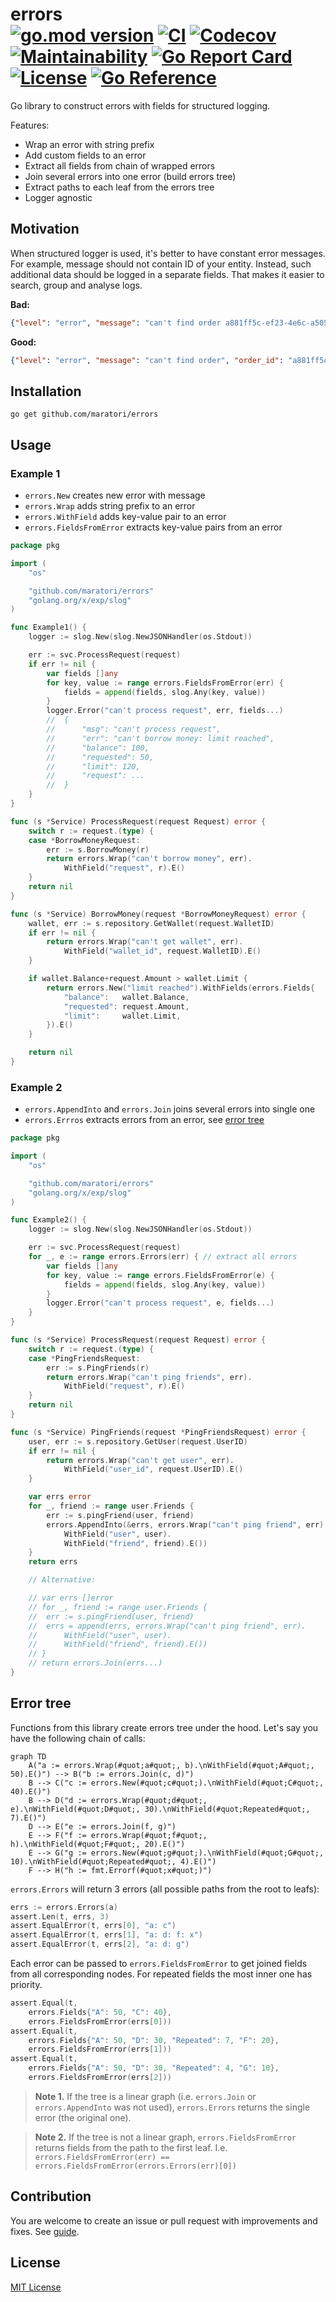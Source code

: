 # errors <br> [![go.mod version][go-img]][go-url] [![CI][ci-img]][ci-url] [![Codecov][codecov-img]][codecov-url] [![Maintainability][codeclimate-img]][codeclimate-url] [![Go Report Card][goreportcard-img]][goreportcard-url] [![License][license-img]][license-url] [![Go Reference][godoc-img]][godoc-url]

Go library to construct errors with fields for structured logging.

Features:
- Wrap an error with string prefix
- Add custom fields to an error
- Extract all fields from chain of wrapped errors
- Join several errors into one error (build errors tree)
- Extract paths to each leaf from the errors tree
- Logger agnostic

## Motivation

When structured logger is used, it's better to have constant error messages. For example, message should not contain ID of your entity. Instead, such additional data should be logged in a separate fields. That makes it easier to search, group and analyse logs.

**Bad:**

```json
{"level": "error", "message": "can't find order a881ff5c-ef23-4e6c-a505-9b66ee42b779"}
```

**Good:**

```json
{"level": "error", "message": "can't find order", "order_id": "a881ff5c-ef23-4e6c-a505-9b66ee42b779"}
```

## Installation

```shell
go get github.com/maratori/errors
```

## Usage

### Example 1

- `errors.New` creates new error with message
- `errors.Wrap` adds string prefix to an error
- `errors.WithField` adds key-value pair to an error
- `errors.FieldsFromError` extracts key-value pairs from an error

```go
package pkg

import (
	"os"

	"github.com/maratori/errors"
	"golang.org/x/exp/slog"
)

func Example1() {
	logger := slog.New(slog.NewJSONHandler(os.Stdout))

	err := svc.ProcessRequest(request)
	if err != nil {
		var fields []any
		for key, value := range errors.FieldsFromError(err) {
			fields = append(fields, slog.Any(key, value))
		}
		logger.Error("can't process request", err, fields...)
		//	{
		//		"msg": "can't process request",
		//		"err": "can't borrow money: limit reached",
		//		"balance": 100,
		//		"requested": 50,
		//		"limit": 120,
		//		"request": ...
		//	}
	}
}

func (s *Service) ProcessRequest(request Request) error {
	switch r := request.(type) {
	case *BorrowMoneyRequest:
		err := s.BorrowMoney(r)
		return errors.Wrap("can't borrow money", err).
			WithField("request", r).E()
	}
	return nil
}

func (s *Service) BorrowMoney(request *BorrowMoneyRequest) error {
	wallet, err := s.repository.GetWallet(request.WalletID)
	if err != nil {
		return errors.Wrap("can't get wallet", err).
			WithField("wallet_id", request.WalletID).E()
	}

	if wallet.Balance+request.Amount > wallet.Limit {
		return errors.New("limit reached").WithFields(errors.Fields{
			"balance":   wallet.Balance,
			"requested": request.Amount,
			"limit":     wallet.Limit,
		}).E()
	}

	return nil
}
```

### Example 2

- `errors.AppendInto` and `errors.Join` joins several errors into single one
- `errors.Errros` extracts errors from an error, see [error tree](#error-tree)

```go
package pkg

import (
	"os"

	"github.com/maratori/errors"
	"golang.org/x/exp/slog"
)

func Example2() {
	logger := slog.New(slog.NewJSONHandler(os.Stdout))

	err := svc.ProcessRequest(request)
	for _, e := range errors.Errors(err) { // extract all errors
		var fields []any
		for key, value := range errors.FieldsFromError(e) {
			fields = append(fields, slog.Any(key, value))
		}
		logger.Error("can't process request", e, fields...)
	}
}

func (s *Service) ProcessRequest(request Request) error {
	switch r := request.(type) {
	case *PingFriendsRequest:
		err := s.PingFriends(r)
		return errors.Wrap("can't ping friends", err).
			WithField("request", r).E()
	}
	return nil
}

func (s *Service) PingFriends(request *PingFriendsRequest) error {
	user, err := s.repository.GetUser(request.UserID)
	if err != nil {
		return errors.Wrap("can't get user", err).
			WithField("user_id", request.UserID).E()
	}

	var errs error
	for _, friend := range user.Friends {
		err := s.pingFriend(user, friend)
		errors.AppendInto(&errs, errors.Wrap("can't ping friend", err).
			WithField("user", user).
			WithField("friend", friend).E())
	}
	return errs

	// Alternative:

	// var errs []error
	// for _, friend := range user.Friends {
	// 	err := s.pingFriend(user, friend)
	// 	errs = append(errs, errors.Wrap("can't ping friend", err).
	// 		WithField("user", user).
	// 		WithField("friend", friend).E())
	// }
	// return errors.Join(errs...)
}
```

## Error tree

Functions from this library create errors tree under the hood. Let's say you have the following chain of calls:

```mermaid
graph TD
    A("a := errors.Wrap(#quot;a#quot;, b).\nWithField(#quot;A#quot;, 50).E()") --> B("b := errors.Join(c, d)")
    B --> C("c := errors.New(#quot;c#quot;).\nWithField(#quot;C#quot;, 40).E()")
    B --> D("d := errors.Wrap(#quot;d#quot;, e).\nWithField(#quot;D#quot;, 30).\nWithField(#quot;Repeated#quot;, 7).E()")
    D --> E("e := errors.Join(f, g)")
    E --> F("f := errors.Wrap(#quot;f#quot;, h).\nWithField(#quot;F#quot;, 20).E()")
    E --> G("g := errors.New(#quot;g#quot;).\nWithField(#quot;G#quot;, 10).\nWithField(#quot;Repeated#quot;, 4).E()")
    F --> H("h := fmt.Errorf(#quot;x#quot;)")
```

`errors.Errors` will return 3 errors (all possible paths from the root to leafs):

```go
errs := errors.Errors(a)
assert.Len(t, errs, 3)
assert.EqualError(t, errs[0], "a: c")
assert.EqualError(t, errs[1], "a: d: f: x")
assert.EqualError(t, errs[2], "a: d: g")
```

Each error can be passed to `errors.FieldsFromError` to get joined fields from all corresponding nodes. For repeated fields the most inner one has priority.

```go
assert.Equal(t, 
	errors.Fields{"A": 50, "C": 40},
	errors.FieldsFromError(errs[0]))
assert.Equal(t,
	errors.Fields{"A": 50, "D": 30, "Repeated": 7, "F": 20},
	errors.FieldsFromError(errs[1]))
assert.Equal(t,
	errors.Fields{"A": 50, "D": 30, "Repeated": 4, "G": 10},
	errors.FieldsFromError(errs[2]))
```

> **Note 1.** If the tree is a linear graph (i.e. `errors.Join` or `errors.AppendInto` was not used), `errors.Errors` returns the single error (the original one).

> **Note 2.** If the tree is not a linear graph, `errors.FieldsFromError` returns fields from the path to the first leaf. I.e. `errors.FieldsFromError(err) == errors.FieldsFromError(errors.Errors(err)[0])`

## Contribution

You are welcome to create an issue or pull request with improvements and fixes. See [guide](/.github/CONTRIBUTING.md).

## License

[MIT License][license-url]


[go-img]: https://img.shields.io/github/go-mod/go-version/maratori/errors
[go-url]: /go.mod
[ci-img]: https://github.com/maratori/errors/actions/workflows/ci.yml/badge.svg
[ci-url]: https://github.com/maratori/errors/actions/workflows/ci.yml
[codecov-img]: https://codecov.io/gh/maratori/errors/branch/main/graph/badge.svg?token=LPthtc4wLI
[codecov-url]: https://codecov.io/gh/maratori/errors
[codeclimate-img]: https://api.codeclimate.com/v1/badges/d81e78169c09c31ebe42/maintainability
[codeclimate-url]: https://codeclimate.com/github/maratori/errors/maintainability
[goreportcard-img]: https://goreportcard.com/badge/github.com/maratori/errors
[goreportcard-url]: https://goreportcard.com/report/github.com/maratori/errors
[license-img]: https://img.shields.io/github/license/maratori/errors.svg
[license-url]: /LICENSE
[godoc-img]: https://pkg.go.dev/badge/github.com/maratori/errors.svg
[godoc-url]: https://pkg.go.dev/github.com/maratori/errors
